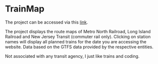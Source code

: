 # TrainMap

The project can be accessed via this [link](https://okaykenji.github.io/TrainMap/).

The project displays the route maps of Metro North Railroad, Long Island Railroad and New Jersey Transit (commuter rail only). Clicking on station names will display all planned trains for the date you are accessing the website. Data based on the GTFS data provided by the respective entities. 

Not associated with any transit agency, I just like trains and coding.
